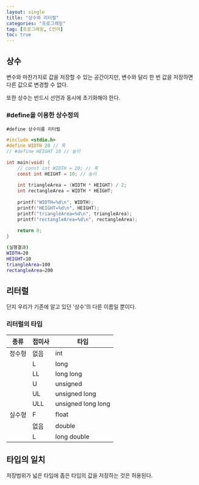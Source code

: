 ```yaml
---
layout: single
title: "상수와 리터럴"
categories: "프로그래밍"
tag: [프로그래밍, C언어]
toc: true
---
```


## 상수

변수와 마찬가지로 값을 저장할 수 있는 공간이지만, 변수와 달리 한 번 값을 저장하면 다른 값으로 변경할 수 없다.

또한 상수는 반드시 선언과 동시에 초기화해야 한다.

### \#define을 이용한 상수정의

`#define 상수이름 리터럴`

```c
#include <stdio.h>
#define WIDTH 20 // 폭
// #define HEIGHT 10 // 높이

int main(void) {
	// const int WIDTH = 20; // 폭
	const int HEIGHT = 10; // 높이
	
	int triangleArea = (WIDTH * HEIGHT) / 2;
	int rectangleArea = WIDTH * HEIGHT;
	
	printf("WIDTH=%d\n", WIDTH);
	printf("HEIGHT=%d\n", HEIGHT);
	printf("triangleArea=%d\n", triangleArea);
	printf("rectangleArea=%d\n", rectangleArea);
	
	return 0;
}
```
```bash
(실행결과)
WIDTH=20
HEIGHT=10
triangleArea=100
rectangleArea=200
```

## 리터럴

단지 우리가 기존에 알고 있던 '상수'의 다른 이름일 뿐이다.

### 리터럴의 타입

| 종류   | 접미사 | 타입               |
| ------ | ------ | ------------------ |
| 정수형 | 없음   | int                |
|        | L      | long               |
|        | LL     | long long          |
|        | U      | unsigned           |
|        | UL     | unsigned long      |
|        | ULL    | unsigned long long |
| 실수형 | F      | float              |
|        | 없음   | double             |
|        | L      | long double                   |

## 타입의 일치

저장범위가 넓은 타입에 좁은 타입의 값을 저장하는 것은 허용된다.

